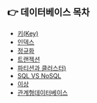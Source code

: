## 👉 데이터베이스 목차

- [키(Key)]()
- [인덱스]()
- [정규화]()
- [트랜젝션]()
- [파티션과 클러스터)]()
- [SQL VS NoSQL]()
- [이상]()
- [관계형데이터베이스]()
